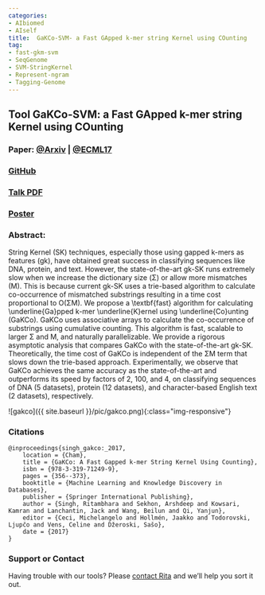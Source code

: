 ```yaml
---
categories:
- AIbiomed
- AIself
title:  GaKCo-SVM- a Fast GApped k-mer string Kernel using COunting
tag:
- fast-gkm-svm
- SeqGenome
- SVM-StringKernel
- Represent-ngram
- Tagging-Genome
---
```


<a name="gakco"></a>
## Tool GaKCo-SVM: a Fast GApped k-mer string Kernel using COunting

### Paper: [@Arxiv](https://arxiv.org/abs/1704.07468) | [@ECML17](https://arxiv.org/abs/1704.07468)

### [GitHub](https://github.com/QData/GaKCo-SVM)

### [Talk PDF](https://github.com/QData/GaKCo-SVM/blob/master/GaKCo-ECML17-Slides.pdf)

### [Poster](https://github.com/QData/GaKCo-SVM/blob/master/2017WiML%20GaKCo.pptx.pdf)

### Abstract:
String Kernel (SK) techniques, especially those using gapped k-mers as features (gk), have obtained great success in classifying sequences like DNA, protein, and text. However, the state-of-the-art gk-SK runs extremely slow when we increase the dictionary size (Σ) or allow more mismatches (M). This is because current gk-SK uses a trie-based algorithm to calculate co-occurrence of mismatched substrings resulting in a time cost proportional to O(ΣM). We propose a \textbf{fast} algorithm for calculating \underline{Ga}pped k-mer \underline{K}ernel using \underline{Co}unting (GaKCo). GaKCo uses associative arrays to calculate the co-occurrence of substrings using cumulative counting. This algorithm is fast, scalable to larger Σ and M, and naturally parallelizable. We provide a rigorous asymptotic analysis that compares GaKCo with the state-of-the-art gk-SK. Theoretically, the time cost of GaKCo is independent of the ΣM term that slows down the trie-based approach. Experimentally, we observe that GaKCo achieves the same accuracy as the state-of-the-art and outperforms its speed by factors of 2, 100, and 4, on classifying sequences of DNA (5 datasets), protein (12 datasets), and character-based English text (2 datasets), respectively.

![gakco]({{ site.baseurl }}/pic/gakco.png){:class="img-responsive"}



### Citations

```
@inproceedings{singh_gakco:_2017,
	location = {Cham},
	title = {GaKCo: A Fast Gapped k-mer String Kernel Using Counting},
	isbn = {978-3-319-71249-9},
	pages = {356--373},
	booktitle = {Machine Learning and Knowledge Discovery in Databases},
	publisher = {Springer International Publishing},
	author = {Singh, Ritambhara and Sekhon, Arshdeep and Kowsari, Kamran and Lanchantin, Jack and Wang, Beilun and Qi, Yanjun},
	editor = {Ceci, Michelangelo and Hollmén, Jaakko and Todorovski, Ljupčo and Vens, Celine and Džeroski, Sašo},
	date = {2017}
}
```


### Support or Contact

Having trouble with our tools? Please [contact Rita](mailto:rs3zz@virginia.edu) and we’ll help you sort it out.
